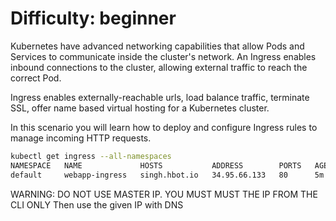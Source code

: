 # Difficulty: beginner
Kubernetes have advanced networking capabilities that allow Pods and Services to communicate inside the cluster's network. An Ingress enables inbound connections to the cluster, allowing external traffic to reach the correct Pod.

Ingress enables externally-reachable urls, load balance traffic, terminate SSL, offer name based virtual hosting for a Kubernetes cluster.

In this scenario you will learn how to deploy and configure Ingress rules to manage incoming HTTP requests.


```bash
kubectl get ingress --all-namespaces
NAMESPACE   NAME             HOSTS           ADDRESS        PORTS   AGE
default     webapp-ingress   singh.hbot.io   34.95.66.133   80      5m
```

WARNING: DO NOT USE MASTER IP. YOU MUST MUST THE IP FROM THE CLI ONLY
Then use the given IP with DNS
